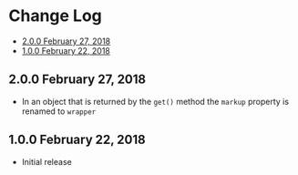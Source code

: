 # Change Log

- [2.0.0 February 27, 2018](#200-february-27-2018)
- [1.0.0 February 22, 2018](#100-february-22-2018)

## 2.0.0 February 27, 2018

- In an object that is returned by the `get()` method the `markup` property is renamed to `wrapper`

## 1.0.0 February 22, 2018

- Initial release
